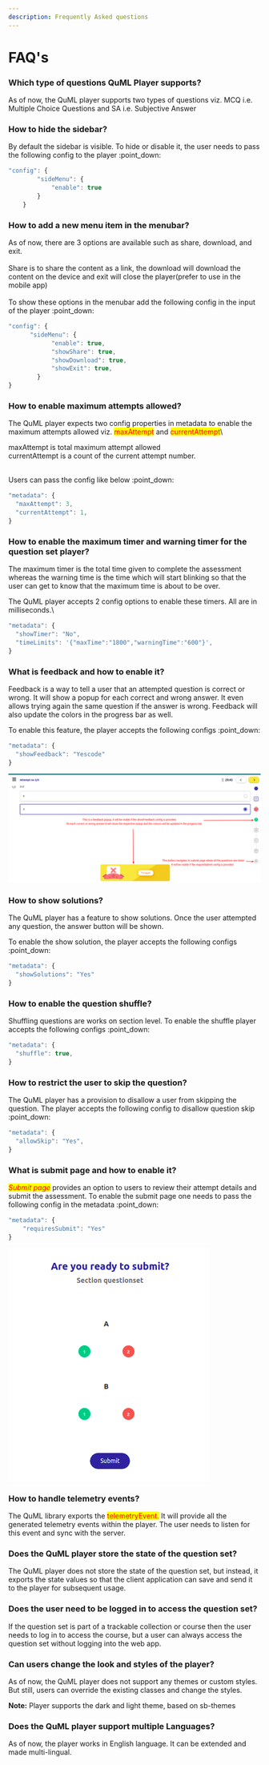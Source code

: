 ```yaml
---
description: Frequently Asked questions
---
```


# FAQ's

### Which type of questions QuML Player supports?

As of now, the QuML player supports two types of questions viz. MCQ i.e. Multiple Choice Questions and SA i.e. Subjective Answer

### How to hide the sidebar?

By default the sidebar is visible. To hide or disable it, the user needs to pass the following config to the player :point\_down:

```typescript
"config": {
        "sideMenu": {
            "enable": true
        }
    }
```

### How to add a new menu item in the menubar?

As of now, there are 3 options are available such as share, download, and exit.\
\
Share is to share the content as a link, the download will download the content on the device and exit will close the player(prefer to use in the mobile app)\
\
To show these options in the menubar add the following config in the input of the player :point\_down:

```typescript
"config": {
      "sideMenu": {
            "enable": true,
            "showShare": true,
            "showDownload": true,
            "showExit": true,
        }
}
```



### How to enable maximum attempts allowed?

The QuML player expects two config properties in metadata to enable the maximum attempts allowed viz. <mark style="color:red;">maxAttempt</mark> and <mark style="color:red;">currentAttempt</mark>\ <mark style="color:red;"></mark>

maxAttempt is total maximum attempt allowed\
currentAttempt is a count of the current attempt number.

\
Users can pass the config like below :point\_down:

```typescript
"metadata": {
  "maxAttempt": 3,
  "currentAttempt": 1,
}
```

### **How to enable the maximum timer and warning timer for the question set player?**

The maximum timer is the total time given to complete the assessment whereas the warning time is the time which will start blinking so that the user can get to know that the maximum time is about to be over.&#x20;

The QuML player accepts 2 config options to enable these timers. All are in milliseconds.\


```typescript
"metadata": {
  "showTimer": "No",
  "timeLimits": '{"maxTime":"1800","warningTime":"600"}',
}
```

### What is feedback and how to enable it?

Feedback is a way to tell a user that an attempted question is correct or wrong. It will show a popup for each correct and wrong answer. It even allows trying again the same question if the answer is wrong. Feedback will also update the colors in the progress bar as well.&#x20;

To enable this feature, the player accepts the following configs :point\_down:

```typescript
"metadata": {
  "showFeedback": "Yescode"
}
```

![Feedback popup](<../../../.gitbook/assets/feedback-popup (1).png>)

### How to show solutions?

The QuML player has a feature to show solutions. Once the user attempted any question, the answer button will be shown.&#x20;

To enable the show solution, the player accepts the following configs :point\_down:

```typescript
"metadata": {
  "showSolutions": "Yes"
}
```

### How to enable the question shuffle?

Shuffling questions are works on section level. To enable the shuffle player accepts the following configs :point\_down:

```typescript
"metadata": {
  "shuffle": true,
}
```

### How to restrict the user to skip the question?

The QuML player has a provision to disallow a user from skipping the question. The player accepts the following config to disallow question skip :point\_down:

```typescript
"metadata": {
  "allowSkip": "Yes",
}
```

###

### What is submit page and how to enable it?

_<mark style="color:red;">Submit page</mark>_ provides an option to users to review their attempt details and submit the assessment. To enable the submit page one needs to pass the following config in the metadata :point\_down:

```typescript
"metadata": {
    "requiresSubmit": "Yes"
}
```

![Submit page with feedback enabled](../../../.gitbook/assets/submit-page.png)

### How to handle telemetry events?

The QuML library exports the <mark style="color:red;">telemetryEvent.</mark> It will provide all the generated telemetry events within the player. The user needs to listen for this event and sync with the server.

### Does the QuML player store the state of the question set?

The QuML player does not store the state of the question set, but instead, it exports the state values so that the client application can save and send it to the player for subsequent usage.



### Does the user need to be logged in to access the question set?

If the question set is part of a trackable collection or course then the user needs to log in to access the course, but a user can always access the question set without logging into the web app.

### Can users change the look and styles of the player?

As of now, the QuML player does not support any themes or custom styles. But still, users can override the existing classes and change the styles.&#x20;

**Note:** Player supports the dark and light theme, based on sb-themes



### Does the QuML player support multiple Languages?

As of now, the player works in English language. It can be extended and made multi-lingual.

